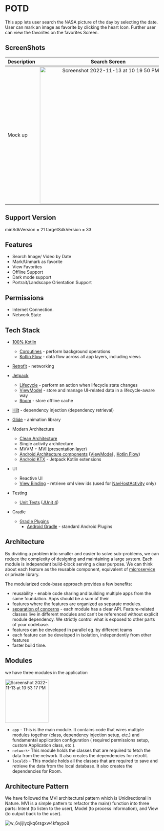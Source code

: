 # POTD

This app lets user search the NASA picture of the day by selecting the date. User can mark an image as favorite by clicking the heart Icon.
Further user can view the favorites on the favorites Screen.


## ScreenShots

| Description        | Search Screen           | Favorites Screen  |
| ------------- |:-------------:| :-----:|
|     Mock up  | <img width="447" alt="Screenshot 2022-11-13 at 10 19 50 PM" src="https://user-images.githubusercontent.com/5801370/201533800-d09148ac-aa2c-496d-a795-33dc205b7e80.png"> | <img width="443" alt="Screenshot 2022-11-13 at 10 14 46 PM" src="https://user-images.githubusercontent.com/5801370/201533835-4109c0a1-02ab-49c8-8ea8-38d7ce906845.png"> |



## Support Version
minSdkVersion = 21
targetSdkVersion = 33



## Features

- Search Image/ Video by Date
- Mark/Unmark as favorite
- View Favorites
- Offline Support
- Dark mode support
- Portrait/Landscape Orientation Support




## Permissions

- Internet Connection.
- Network State

## Tech Stack

  * [100% Kotlin](https://kotlinlang.org/)
    + [Coroutines](https://kotlinlang.org/docs/reference/coroutines-overview.html) - perform background operations
    + [Kotlin Flow](https://kotlinlang.org/docs/flow.html) - data flow across all app layers, including views
  * [Retrofit](https://square.github.io/retrofit/) - networking
  * [Jetpack](https://developer.android.com/jetpack)
    * [Lifecycle](https://developer.android.com/topic/libraries/architecture/lifecycle) - perform an action when
      lifecycle state changes
    * [ViewModel](https://developer.android.com/topic/libraries/architecture/viewmodel) - store and manage UI-related
      data in a lifecycle-aware way
    * [Room](https://developer.android.com/jetpack/androidx/releases/room) - store offline cache
  * [Hilt](https://developer.android.com/training/dependency-injection/hilt-android) - dependency injection (dependency retrieval)
  * [Glide](https://github.com/bumptech/glide) - animation library
* Modern Architecture
  * [Clean Architecture](https://blog.cleancoder.com/uncle-bob/2012/08/13/the-clean-architecture.html)
  * Single activity architecture
  * MVVM + MVI (presentation layer)
  * [Android Architecture components](https://developer.android.com/topic/libraries/architecture)
    ([ViewModel](https://developer.android.com/topic/libraries/architecture/viewmodel)
    , [Kotlin Flow](https://kotlinlang.org/docs/flow.html))
  * [Android KTX](https://developer.android.com/kotlin/ktx) - Jetpack Kotlin extensions
* UI
  * Reactive UI
  * [View Binding](https://developer.android.com/topic/libraries/view-binding) - retrieve xml view ids
    (used for [NavHostActivity](app/src/main/java/com/igorwojda/showcase/app/presentation/NavHostActivity.kt) only)

* Testing
  * [Unit Tests](https://en.wikipedia.org/wiki/Unit_testing) ([JUnit 4](https://junit.org/junit4/))
  
* Gradle
  * [Gradle Plugins](https://plugins.gradle.org/)
    * [Android Gradle](https://developer.android.com/studio/releases/gradle-plugin) - standard Android Plugins
    

## Architecture

By dividing a problem into smaller and easier to solve sub-problems, we can reduce the complexity of designing and
maintaining a large system. Each module is independent build-block serving a clear purpose. We can think about each
feature as the reusable component, equivalent of [microservice](https://en.wikipedia.org/wiki/Microservices) or private
library.

The modularized code-base approach provides a few benefits:

- reusability - enable code sharing and building multiple apps from the same foundation. Apps should be a sum of their
- features where the features are organized as separate modules.
- [separation of concerns](https://en.wikipedia.org/wiki/Separation_of_concerns) - each module has a clear API.
  Feature-related classes live in different modules and can't be referenced without explicit module dependency. We
  strictly control what is exposed to other parts of your codebase.
- features can be developed in parallel eg. by different teams
- each feature can be developed in isolation, independently from other features
- faster build time.

## Modules

we have three modules in the application

<img width="142" alt="Screenshot 2022-11-13 at 10 53 17 PM" src="https://user-images.githubusercontent.com/5801370/201535613-01a666bd-4951-4005-b641-39f123426584.png">


- `app` -  This is the main module. It contains code that wires multiple modules together (class, dependency injection setup,  etc.) and fundamental application configuration ( required permissions setup, custom Application class, etc.).
- `network`- This module holds the classes that are required to fetch the data from the network. It also creates the dependencies for retrofit.
- `localdb` - This module holds all the classes that are required to save and retrieve the data from the local database. It also creates the dependencies for Room.


## Architecture Pattern

We have followed the MVI architectural pattern which is Unidirectional in Nature. MVI is a simple pattern to refactor the main() function into three parts: Intent (to listen to the user), Model (to process information), and View (to output back to the user).


![w_6vjijlycjkq6rsgxw4kfaypo8](https://user-images.githubusercontent.com/5801370/201535851-570fcc17-60a7-4cad-b078-2fc3eb1c40d4.png)








